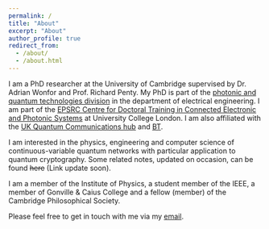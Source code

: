 ```yaml
---
permalink: /
title: "About"
excerpt: "About"
author_profile: true
redirect_from: 
  - /about/
  - /about.html
---
```


I am a PhD researcher at the University of Cambridge supervised by Dr. Adrian Wonfor and Prof. Richard Penty. My PhD is part of the [photonic and quantum technologies division](https://ee.eng.cam.ac.uk/index.php/photonic-and-quantum-technologies/) in the department of electrical engineering. I am part of the [EPSRC Centre for Doctoral Training in Connected Electronic and Photonic Systems](https://www.ceps-cdt.org/) at University College London. I am also affiliated with the [UK Quantum Communications hub](https://www.quantumcommshub.net/) and [BT](https://www.quantumcommshub.net/industry-government-media/collaboration-opportunities/case-studies/bt/).

I am interested in the physics, engineering and computer science of continuous-variable quantum networks with particular application to quantum cryptography. Some related notes, updated on occasion, can be found ~~here~~ (Link update soon).

I am a member of the Institute of Physics, a student member of the IEEE, a member of Gonville & Caius College and a fellow (member) of the Cambridge Philosophical Society.

Please feel free to get in touch with me via my [email](mailto:aa2301@cam.ac.uk).